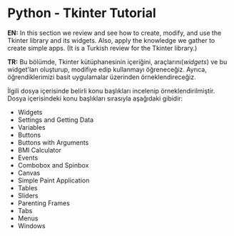 <h1>Python - Tkinter Tutorial</h1>

**EN:** In this section we review and see how to create, modify, and use the Tkinter library and its widgets. Also, apply the knowledge we gather to create simple apps. (It is a Turkish review for the Tkinter library.)

**TR:** Bu bölümde, Tkinter kütüphanesinin içeriğini, araçlarını(*widgets*) ve bu widget'ları oluşturup, modifiye edip kullanmayı öğreneceğiz. Ayrıca, öğrendiklerimizi basit uygulamalar üzerinden örneklendireceğiz.

İlgili dosya içerisinde belirli konu başlıkları incelenip örneklendirilmiştir. Dosya içerisindeki konu başlıkları sırasıyla aşağıdaki gibidir:
* Widgets
* Settings and Getting Data
* Variables
* Buttons
* Buttons with Arguments
* BMI Calculator
* Events
* Combobox and Spinbox
* Canvas
* Simple Paint Application
* Tables
* Sliders
* Parenting Frames
* Tabs
* Menus
* Windows
